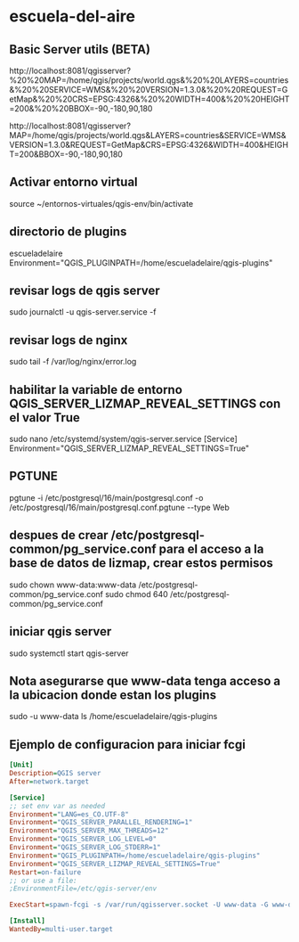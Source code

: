 # escuela-del-aire
## Basic Server utils (BETA)
http://localhost:8081/qgisserver?%20%20MAP=/home/qgis/projects/world.qgs&%20%20LAYERS=countries&%20%20SERVICE=WMS&%20%20VERSION=1.3.0&%20%20REQUEST=GetMap&%20%20CRS=EPSG:4326&%20%20WIDTH=400&%20%20HEIGHT=200&%20%20BBOX=-90,-180,90,180


http://localhost:8081/qgisserver?MAP=/home/qgis/projects/world.qgs&LAYERS=countries&SERVICE=WMS&VERSION=1.3.0&REQUEST=GetMap&CRS=EPSG:4326&WIDTH=400&HEIGHT=200&BBOX=-90,-180,90,180


## Activar entorno virtual
source ~/entornos-virtuales/qgis-env/bin/activate

## directorio de plugins
escueladelaire
Environment="QGIS_PLUGINPATH=/home/escueladelaire/qgis-plugins"

## revisar logs de qgis server
sudo journalctl -u qgis-server.service -f
## revisar logs de nginx
sudo tail -f /var/log/nginx/error.log

## habilitar la variable de entorno QGIS_SERVER_LIZMAP_REVEAL_SETTINGS con el valor True 
sudo nano /etc/systemd/system/qgis-server.service
[Service]
Environment="QGIS_SERVER_LIZMAP_REVEAL_SETTINGS=True"
## PGTUNE
pgtune -i /etc/postgresql/16/main/postgresql.conf -o /etc/postgresql/16/main/postgresql.conf.pgtune --type Web

## despues de crear /etc/postgresql-common/pg_service.conf para el acceso a la base de datos de lizmap, crear estos permisos
sudo chown www-data:www-data /etc/postgresql-common/pg_service.conf
sudo chmod 640 /etc/postgresql-common/pg_service.conf

## iniciar qgis server
sudo systemctl start qgis-server

## Nota asegurarse que www-data tenga acceso a la ubicacion donde estan los plugins
sudo -u www-data ls /home/escueladelaire/qgis-plugins

## Ejemplo de configuracion para iniciar fcgi
``` ini
[Unit]
Description=QGIS server
After=network.target

[Service]
;; set env var as needed
Environment="LANG=es_CO.UTF-8"
Environment="QGIS_SERVER_PARALLEL_RENDERING=1"
Environment="QGIS_SERVER_MAX_THREADS=12"
Environment="QGIS_SERVER_LOG_LEVEL=0"
Environment="QGIS_SERVER_LOG_STDERR=1"
Environment="QGIS_PLUGINPATH=/home/escueladelaire/qgis-plugins"
Environment="QGIS_SERVER_LIZMAP_REVEAL_SETTINGS=True"
Restart=on-failure
;; or use a file:
;EnvironmentFile=/etc/qgis-server/env

ExecStart=spawn-fcgi -s /var/run/qgisserver.socket -U www-data -G www-data -n /usr/lib/cgi-bin/qgis_mapserv.fcgi

[Install]
WantedBy=multi-user.target


